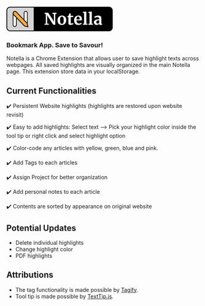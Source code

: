 ![Notella](https://github.com/julhoang/Notella/blob/main/assets/favicons/main_logo.png)

### Bookmark App. Save to Savour!

Notella is a Chrome Extension that allows user to save highlight texts across webpages.
All saved highlights are visually organized in the main Notella page.
This extension store data in your localStorage.

<!-- ## Preview

![Notella Main Page](https://github.com/julhoang/Notella/blob/main/images/notella_mainpage_2.PNG)
![Notella PopUp and Website Highlight](https://github.com/julhoang/Notella/blob/main/images/web_highlight_1.jpg) -->

## Current Functionalities

✔️ Persistent Website highlights (highlights are restored upon website revisit) 

✔️ Easy to add highlights: Select text --> Pick your highlight color inside the tool tip
or right click and select highlight option

✔️ Color-code any articles with yellow, green, blue and pink.

✔️ Add Tags to each articles

✔️ Assign Project for better organization

✔️ Add personal notes to each article

✔️ Contents are sorted by appearance on original website

## Potential Updates

- Delete individual highlights
- Change highlight color
- PDF highlights

## Attributions

- The tag functionality is made possible by <a href="https://github.com/yairEO/tagify">Tagify</a>.
- Tool tip is made possible by <a href="https://github.com/AdamJaggard/text-tip">TextTip.js</a>.
